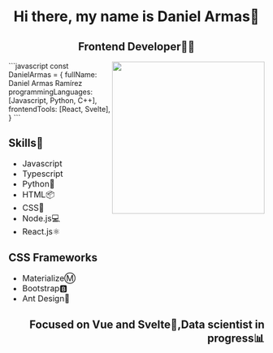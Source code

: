 <h1 align="center">Hi there, my name is Daniel Armas👋</h1>
<h2 align="center">Frontend Developer👨‍💻</h2>
  <img align='right' src="https://media.giphy.com/media/ZeFG00TVXs54Pw4c8e/giphy.gif" width="300"/>
  <div align='left'>
```javascript
const DanielArmas = {
  fullName: Daniel Armas Ramírez
  programmingLanguages: [Javascript, Python, C++],
  frontendTools: [React, Svelte],
}
```
    <h2>Skills🚀</h2>
    <ul style='font-size: 16px'>
      <li>Javascript</li>
      <li>Typescript</li>
      <li>Python🐍</li>
      <li>HTML📦</li>
      <li>CSS📱</li>
      <li>Node.js💻</li>
      <li>React.js⚛️</li>
    </ul>
  </div>
  <div align='left'>
    <h2>CSS Frameworks</h2>
    <ul style='font-size: 16px'>
      <li>MaterializeⓂ️</li>
      <li>Bootstrap🅱️</li>
      <li>Ant Design🐜</li>
    </ul>
  </div>
<h2 align='right'>Focused on Vue and Svelte🤫,Data scientist in progress📊</h2>
